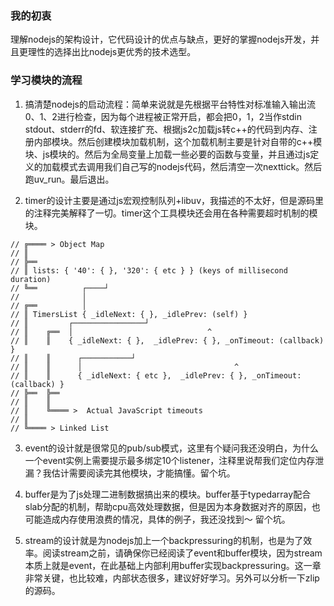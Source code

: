 ### 我的初衷
理解nodejs的架构设计，它代码设计的优点与缺点，更好的掌握nodejs开发，并且更理性的选择出比nodejs更优秀的技术选型。

### 学习模块的流程
1. 搞清楚nodejs的启动流程：简单来说就是先根据平台特性对标准输入输出流0、1、2进行检查，因为每个进程被正常开启，都会把0，1，2当作stdin stdout、stderr的fd、软连接扩充、根据js2c加载js转c++的代码到内存、注册内部模块。然后创建模块加载机制，这个加载机制主要是针对自带的c++模块、js模块的。然后为全局变量上加载一些必要的函数与变量，并且通过js定义的加载模式去调用我们自己写的nodejs代码，然后清空一次nexttick。然后跑uv_run。最后退出。

2. timer的设计主要是通过js宏观控制队列+libuv，我描述的不太好，但是源码里的注释完美解释了一切。timer这个工具模块还会用在各种需要超时机制的模块。
```
// ╔════ > Object Map
// ║
// ╠══
// ║ lists: { '40': { }, '320': { etc } } (keys of millisecond duration)
// ╚══          ┌────┘
//              │
// ╔══          │
// ║ TimersList { _idleNext: { }, _idlePrev: (self) }
// ║         ┌────────────────┘
// ║    ╔══  │                              ^
// ║    ║    { _idleNext: { },  _idlePrev: { }, _onTimeout: (callback) }
// ║    ║      ┌───────────┘
// ║    ║      │                                  ^
// ║    ║      { _idleNext: { etc },  _idlePrev: { }, _onTimeout: (callback) }
// ╠══  ╠══
// ║    ║
// ║    ╚════ >  Actual JavaScript timeouts
// ║
// ╚════ > Linked List

```

3. event的设计就是很常见的pub/sub模式，这里有个疑问我还没明白，为什么一个event实例上需要提示最多绑定10个listener，注释里说帮我们定位内存泄漏？我估计需要阅读完其他模块，才能搞懂。留个坑。

4. buffer是为了js处理二进制数据搞出来的模块。buffer基于typedarray配合slab分配的机制，帮助cpu高效处理数据，但是因为本身数据对齐的原因，也可能造成内存使用浪费的情况，具体的例子，我还没找到～ 留个坑。

5. stream的设计就是为nodejs加上一个backpressuring的机制，也是为了效率。阅读stream之前，请确保你已经阅读了event和buffer模块，因为stream本质上就是event，在此基础上内部利用buffer实现backpressuring。这一章非常关键，也比较难，内部状态很多，建议好好学习。另外可以分析一下zlip的源码。


